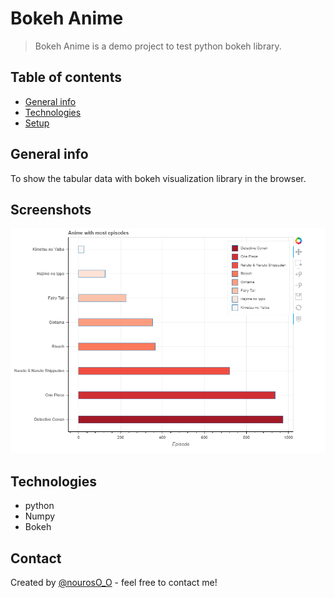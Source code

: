 
# Bokeh Anime
> Bokeh Anime is a demo project to test python bokeh library.

## Table of contents
* [General info](#general-info)
* [Technologies](#technologies)
* [Setup](#setup)


## General info
To show the tabular data with bokeh visualization library in the browser. 

## Screenshots
![Example screenshot](./bokeh.png)

## Technologies
* python
* Numpy
* Bokeh

## Contact
Created by [@nourosO_O](https://twitter.com/nourosO_O) - feel free to contact me!
